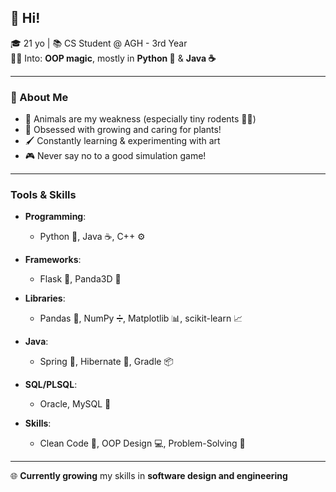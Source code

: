 ## 👋 Hi!

🎓 21 yo | 📚 CS Student @ AGH - 3rd Year  
👩‍💻 Into: **OOP magic**, mostly in **Python 🐍** & **Java ☕**

---

### 🌟 About Me

- 💚 Animals are my weakness (especially tiny rodents 🐀🐹)
- 🌱 Obsessed with growing and caring for plants!
- 🖌️ Constantly learning & experimenting with art
- 🎮 Never say no to a good simulation game!

---

### Tools & Skills

- **Programming**: 
  - Python 🐍, Java ☕, C++ ⚙️
  
- **Frameworks**: 
  - Flask 🍞, Panda3D 🐼

- **Libraries**: 
  - Pandas 🐼, NumPy ➗, Matplotlib 📊, scikit-learn 📈

- **Java**: 
  - Spring 🌱, Hibernate 🐢, Gradle 📦

- **SQL/PLSQL**: 
  - Oracle, MySQL 💾

- **Skills**: 
  - Clean Code 🧹, OOP Design 💻, Problem-Solving 🧩

---

🌐 **Currently growing** my skills in **software design and engineering**  
